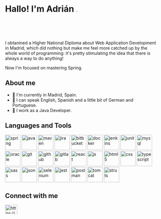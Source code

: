 <h1 align="left">Hallo! I'm Adrián 
 <img src="https://camo.githubusercontent.com/e8e7b06ecf583bc040eb60e44eb5b8e0ecc5421320a92929ce21522dbc34c891/68747470733a2f2f6d656469612e67697068792e636f6d2f6d656469612f6876524a434c467a6361737252346961377a2f67697068792e676966" 
style="width: 2%; display: inline-block;" 
data-target="animated-image.originalImage">
</h1>

I obtanined a Higher National Diploma about Web Application Development in Madrid, which did nothing but make me feel more catched up by the whole world of programming: it's pretty stimulating the idea that there is always a way to do anything!<br>

Now I'm focused on mastering Spring.

## About me
 - 🏡 I'm currently in Madrid, Spain.</li>
 - 💬 I can speak English, Spanish and a little bit of German and Portuguese.</li>
 - 🌱 I work as a Java Developer.
 
## Languages and Tools
<!-- https://www.vectorlogo.zone/logos/#mno -->

<div>
 <img src="https://www.vectorlogo.zone/logos/springio/springio-icon.svg" alt="spring" width="50" height="50"/>
 <img src="https://www.vectorlogo.zone/logos/java/java-icon.svg" alt="java" width="50" height="50"/>
 <img src="https://user-images.githubusercontent.com/25181517/117207242-07d5a700-adf4-11eb-975e-be04e62b984b.png" alt="maven" width="50" height="50"/>
  
 <img src="https://www.vectorlogo.zone/logos/atlassian_jira/atlassian_jira-icon.svg" alt="jira" width="50" height="50"/>
 <img src="https://www.vectorlogo.zone/logos/bitbucket/bitbucket-icon.svg" alt="bitbucket" width="50" height="50"/>
 <img src="https://skills.thijs.gg/icons?i=docker" alt="docker" width="50" height="50"/>
 <img src="https://www.vectorlogo.zone/logos/jenkins/jenkins-icon.svg" alt="jenkins" width="50" height="50"/>
 
 <img src="https://user-images.githubusercontent.com/25181517/117533873-484d4480-afef-11eb-9fad-67c8605e3592.png" alt="junit" width="50" height="50"/>
 
 <img src="https://www.vectorlogo.zone/logos/mysql/mysql-icon.svg" alt="mysql" width="50" height="50"/>
 <img src="https://www.vectorlogo.zone/logos/oracle/oracle-icon.svg" alt="oracle" width="50" height="50"/>

 <img src="https://www.vectorlogo.zone/logos/git-scm/git-scm-icon.svg" alt="git" width="50" height="50"/>
 <img src="https://skills.thijs.gg/icons?i=github" alt="github" width="50" height="50"/>
 <img src="https://www.vectorlogo.zone/logos/gitlab/gitlab-icon.svg" alt="gitlab" width="50" height="50"/>
 
 <img src="https://www.vectorlogo.zone/logos/reactjs/reactjs-icon.svg" alt="react" width="50" height="50"/>
 <img src="https://skills.thijs.gg/icons?i=js" alt="js" width="50" height="50"/>
 
 <img src="https://www.vectorlogo.zone/logos/w3_html5/w3_html5-icon.svg" alt="html5" width="50" height="50"/>
 <img src="https://www.vectorlogo.zone/logos/w3_css/w3_css-icon.svg" alt="css" width="50" height="50"/>
 <img src="https://www.vectorlogo.zone/logos/typescriptlang/typescriptlang-icon.svg" alt="typescript" width="50" height="50"/>
 <img src="https://www.vectorlogo.zone/logos/sass-lang/sass-lang-icon.svg" alt="sass" width="50" height="50"/>
 <img src="https://www.vectorlogo.zone/logos/json/json-icon.svg" alt="json" width="50" height="50"/>
 
 

 <!-- NEXTJS goes here -->
 
 <img src="https://skills.thijs.gg/icons?i=selenium" alt="selenium" width="50" height="50"/>
 <img src="https://www.vectorlogo.zone/logos/jestjsio/jestjsio-icon.svg" alt="jest" width="50" height="50"/>
 <img src="https://www.vectorlogo.zone/logos/getpostman/getpostman-icon.svg" alt="postman" width="50" height="50"/>
 <img src="https://user-images.githubusercontent.com/25181517/183894676-137319b5-1364-4b6a-ba4f-e9fc94ddc4aa.png" alt="tomcat" width="50" height="50"/>
 
 
 
 <img src="https://www.vectorlogo.zone/logos/apache_struts/apache_struts-icon.svg" alt="struts" width="50" height="50"/>

</div>


<!--
## IDEs
<div>
 <img src="https://skillicons.dev/icons?i=eclipse" alt="eclipse" width="50" height="50"/>
  <img src="https://skillicons.dev/icons?i=idea" alt="intellij" width="50" height="50"/>
 <img src="https://skillicons.dev/icons?i=vscode" alt="vscode" width="50" height="50"/>
</div>

## Most Used Languages
<img src="https://github-readme-stats.vercel.app/api/top-langs?username=adrianmartin-consuegraj&layout=compact">
[![Top Langs](https://github-readme-stats.vercel.app/api/top-langs/?username=adrianmartin-consuegrajy&layout=compact)](https://github.com/anuraghazra/github-readme-stats)
-->


## Connect with me
<p align="left">
<a href="https://linkedin.com/in/adrianmartin-consuegraj" target="blank"><img align="center" src="https://raw.githubusercontent.com/rahuldkjain/github-profile-readme-generator/master/src/images/icons/Social/linked-in-alt.svg" alt="https://es.linkedin.com/in/adrianmartin-consuegraj" height="30" width="40" /></a>
</p>

